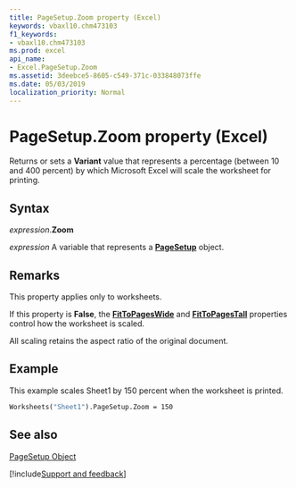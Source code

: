 ```yaml
---
title: PageSetup.Zoom property (Excel)
keywords: vbaxl10.chm473103
f1_keywords:
- vbaxl10.chm473103
ms.prod: excel
api_name:
- Excel.PageSetup.Zoom
ms.assetid: 3deebce5-8605-c549-371c-033848073ffe
ms.date: 05/03/2019
localization_priority: Normal
---
```



# PageSetup.Zoom property (Excel)

Returns or sets a  **Variant** value that represents a percentage (between 10 and 400 percent) by which Microsoft Excel will scale the worksheet for printing.


## Syntax

_expression_.**Zoom**

_expression_ A variable that represents a **[PageSetup](Excel.PageSetup.md)** object.


## Remarks

This property applies only to worksheets.

If this property is  **False**, the **[FitToPagesWide](Excel.PageSetup.FitToPagesWide.md)** and **[FitToPagesTall](Excel.PageSetup.FitToPagesTall.md)** properties control how the worksheet is scaled.

All scaling retains the aspect ratio of the original document.


## Example

This example scales Sheet1 by 150 percent when the worksheet is printed.


```vb
Worksheets("Sheet1").PageSetup.Zoom = 150
```


## See also


[PageSetup Object](Excel.PageSetup.md)

[!include[Support and feedback](~/includes/feedback-boilerplate.md)]
